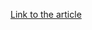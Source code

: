 [Link to the article](https://ssu.gov.ua/en/novyny/sbu-zablokuvala-diialnist-transnatsionalnoho-khakerskoho-uhrupovannia)

